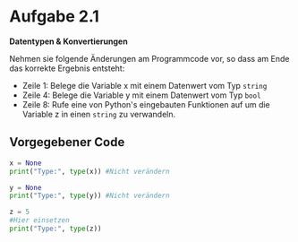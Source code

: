 # Aufgabe 2.1

**Datentypen & Konvertierungen**

Nehmen sie folgende Änderungen am Programmcode vor, so dass am Ende das korrekte Ergebnis entsteht:

* Zeile 1: Belege die Variable x mit einem Datenwert vom Typ ``string``
* Zeile 4: Belege die Variable y mit einem Datenwert vom Typ ``bool``
* Zeile 8: Rufe eine von Python's eingebauten Funktionen auf um die Variable z in einen ``string`` zu verwandeln.

## Vorgegebener Code

```Python
x = None
print("Type:", type(x)) #Nicht verändern

y = None
print("Type:", type(y)) #Nicht verändern

z = 5
#Hier einsetzen
print("Type:", type(z))
```